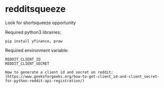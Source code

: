 # redditsqueeze
Look for shortsqueeze opportunity

Required python3 librairies:

    pip install yfinance, praw


Required environment variable:
    
    REDDIT_CLIENT_ID
    REDDIT_CLIENT_SECRET

    How to generate a client id and secret on reddit: (https://www.geeksforgeeks.org/how-to-get-client_id-and-client_secret-for-python-reddit-api-registration/)

